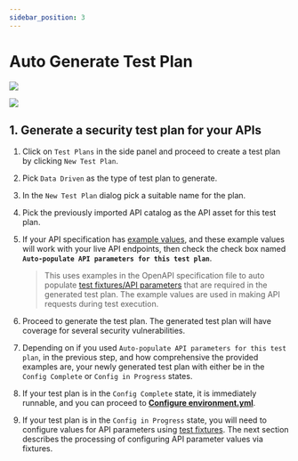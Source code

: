 ```yaml
---
sidebar_position: 3
---
```



# Auto Generate Test Plan
![](../../../../../assets/data-driven-test-plan.svg)

![](../../../../../assets/data-driven-flow-2.svg)

## 1. Generate a security test plan for your APIs

1. Click on `Test Plans` in the side panel and proceed to create a test plan by clicking `New Test Plan`.

2. Pick `Data Driven` as the type of test plan to generate.

3. In the `New Test Plan` dialog pick a suitable name for the plan. 

4. Pick the previously imported API catalog as the API asset for this test plan.

5. If your API specification has [example values][example-values], and these example values will work with your live API endpoints, then check the check box named **`Auto-populate API parameters for this test plan`**.

    > This uses examples in the OpenAPI specification file to auto populate [test fixtures/API parameters][fixtures] that are required in the generated test plan.
    The example values are used in making API requests during test execution.

6. Proceed to generate the test plan. The generated test plan will have coverage for several security vulnerabilities.

7. Depending on if you used `Auto-populate API parameters for this test plan`, in the previous step, and how comprehensive the provided examples are, your newly generated test plan with either be in the `Config Complete` or `Config in Progress` states.

8. If your test plan is in the `Config Complete` state, it is immediately runnable, and you can proceed to [**Configure environment.yml**][download-env-step].

9. If your test plan is in the `Config in Progress` state, you will need to configure values for API parameters using [test fixtures][fixtures].
The next section describes the processing of configuring API parameter values via fixtures.


[example-values]: https://swagger.io/docs/specification/adding-examples/
[fixtures]: /guides/security-testing/concepts/test-plans/fixtures/test-fixtures.md
[download-env-step]: configure-env-yml.md
